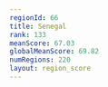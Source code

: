 ```yaml
---
regionId: 66
title: Senegal
rank: 133
meanScore: 67.03
globalMeanScore: 69.82
numRegions: 220
layout: region_score
---
```

